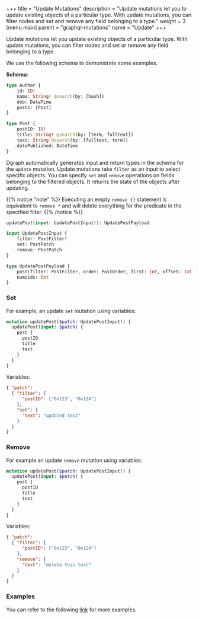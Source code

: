 +++
title = "Update Mutations"
description = "Update mutations let you to update existing objects of a particular type. With update mutations, you can filter nodes and set and remove any field belonging to a type."
weight = 3
[menu.main]
    parent = "graphql-mutations"
    name = "Update"
+++

Update mutations let you update existing objects of a particular type. With update mutations, you can filter nodes and set or remove any field belonging to a type.

We use the following schema to demonstrate some examples.

**Schema**:
```graphql
type Author {
	id: ID!
	name: String! @search(by: [hash])
	dob: DateTime
	posts: [Post]
}

type Post {
	postID: ID!
	title: String! @search(by: [term, fulltext])
	text: String @search(by: [fulltext, term])
	datePublished: DateTime
}
```

Dgraph automatically generates input and return types in the schema for the `update` mutation. Update mutations take `filter` as an input to select specific objects. You can specify `set` and `remove` operations on fields belonging to the filtered objects. It returns the state of the objects after updating.

{{% notice "note" %}}
Executing an empty `remove {}` statement is equivalent to `remove *` and will delete everything for the predicate in the specified filter.
{{% /notice %}}

```graphql
updatePost(input: UpdatePostInput!): UpdatePostPayload

input UpdatePostInput {
	filter: PostFilter!
	set: PostPatch
	remove: PostPatch
}

type UpdatePostPayload {
	post(filter: PostFilter, order: PostOrder, first: Int, offset: Int): [Post]
	numUids: Int
}
```

### Set

For example, an update `set` mutation using variables:

```graphql
mutation updatePost($patch: UpdatePostInput!) {
  updatePost(input: $patch) {
    post {
      postID
      title
      text
    }
  }
}
```
Variables:
```json
{ "patch":
  { "filter": {
      "postID": ["0x123", "0x124"]
    },
    "set": {
      "text": "updated text"
    }
  }
}
```

### Remove

For example an update `remove` mutation using variables:

```graphql
mutation updatePost($patch: UpdatePostInput!) {
  updatePost(input: $patch) {
    post {
      postID
      title
      text
    }
  }
}
```
Variables:
```json
{ "patch":
  { "filter": {
      "postID": ["0x123", "0x124"]
    },
    "remove": {
      "text": "delete this text"
    }
  }
}
```

### Examples

You can refer to the following [link](https://github.com/dgraph-io/dgraph/blob/master/graphql/resolve/update_mutation_test.yaml) for more examples.
